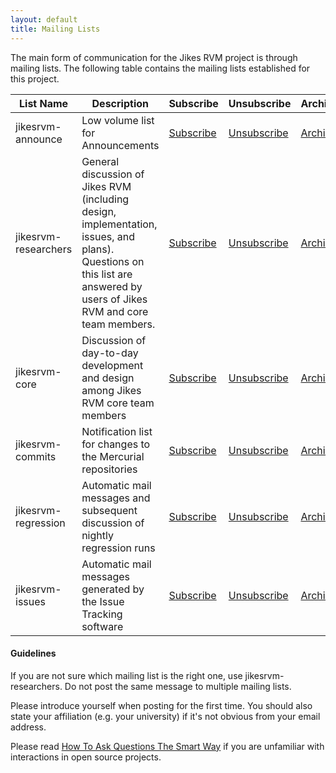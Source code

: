 ```yaml
---
layout: default 
title: Mailing Lists
---
```


The main form of communication for the Jikes RVM project is through mailing lists. The following table contains the mailing lists established for this project.

| List Name | Description | Subscribe | Unsubscribe | Archive |
| --- | --- | --- | --- | --- |
| jikesrvm-announce | Low volume list for Announcements | [Subscribe](http://lists.sourceforge.net/mailman/listinfo/jikesrvm-announce) | [Unsubscribe](http://lists.sourceforge.net/mailman/listinfo/jikesrvm-announce) | [Archive](http://sourceforge.net/mailarchive/forum.php?forum_name=jikesrvm-announce) |
| jikesrvm-researchers | General discussion of Jikes RVM (including design, implementation, issues, and plans). Questions on this list are answered by users of Jikes RVM and core team members. | [Subscribe](http://lists.sourceforge.net/mailman/listinfo/jikesrvm-researchers) | [Unsubscribe](http://lists.sourceforge.net/mailman/listinfo/jikesrvm-researchers) | [Archive](http://sourceforge.net/mailarchive/forum.php?forum_name=jikesrvm-researchers) |
| jikesrvm-core | Discussion of day-to-day development and design among Jikes RVM core team members | [Subscribe](http://lists.sourceforge.net/mailman/listinfo/jikesrvm-core) | [Unsubscribe](http://lists.sourceforge.net/mailman/listinfo/jikesrvm-core) | [Archive](http://sourceforge.net/mailarchive/forum.php?forum_name=jikesrvm-core) |
| jikesrvm-commits | Notification list for changes to the Mercurial repositories | [Subscribe](http://lists.sourceforge.net/mailman/listinfo/jikesrvm-commits) | [Unsubscribe](http://lists.sourceforge.net/mailman/listinfo/jikesrvm-commits) | [Archive](http://sourceforge.net/mailarchive/forum.php?forum_name=jikesrvm-commits) |
| jikesrvm-regression | Automatic mail messages and subsequent discussion of nightly regression runs | [Subscribe](http://lists.sourceforge.net/mailman/listinfo/jikesrvm-regression) | [Unsubscribe](http://lists.sourceforge.net/mailman/listinfo/jikesrvm-regression) | [Archive](http://sourceforge.net/mailarchive/forum.php?forum_name=jikesrvm-regression) |
| jikesrvm-issues | Automatic mail messages generated by the Issue Tracking software | [Subscribe](https://lists.sourceforge.net/lists/listinfo/jikesrvm-issues) | [Unsubscribe](http://lists.sourceforge.net/mailman/listinfo/jikesrvm-issues) | [Archive](http://sourceforge.net/mailarchive/forum.php?forum_name=jikesrvm-issues) |

#### Guidelines

If you are not sure which mailing list is the right one, use jikesrvm-researchers. Do not post the same message to multiple mailing lists.

Please introduce yourself when posting for the first time. You should also state your affiliation (e.g. your university) if it's not obvious from your email address.

Please read [How To Ask Questions The Smart Way](http://www.catb.org/~esr/faqs/smart-questions.html) if you are unfamiliar with interactions in open source projects.

&nbsp;

